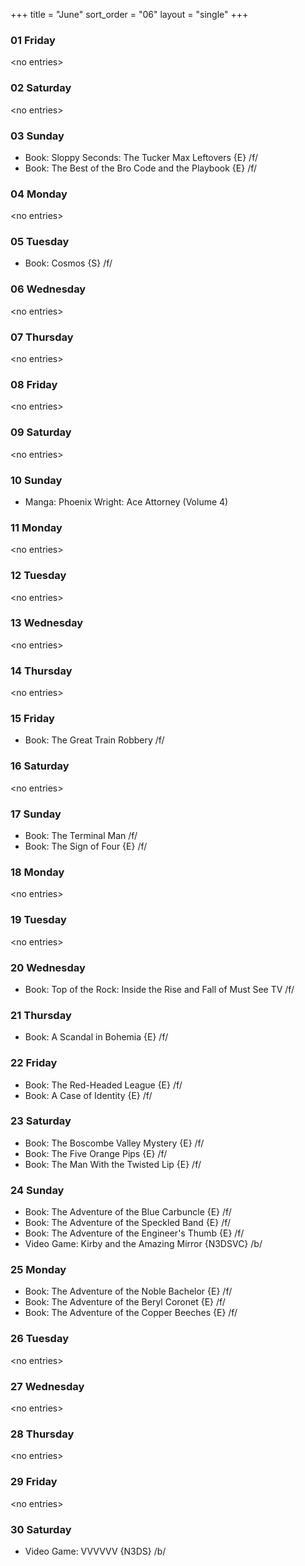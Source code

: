 +++
title = "June"
sort_order = "06"
layout = "single"
+++

### 01 Friday


\<no entries\>



### 02 Saturday


\<no entries\>



### 03 Sunday


* Book: Sloppy Seconds: The Tucker Max Leftovers {E} /f/
* Book: The Best of the Bro Code and the Playbook {E} /f/


### 04 Monday


\<no entries\>



### 05 Tuesday


* Book: Cosmos {S} /f/


### 06 Wednesday


\<no entries\>



### 07 Thursday


\<no entries\>



### 08 Friday


\<no entries\>



### 09 Saturday


\<no entries\>



### 10 Sunday


* Manga: Phoenix Wright: Ace Attorney (Volume 4)


### 11 Monday


\<no entries\>



### 12 Tuesday


\<no entries\>



### 13 Wednesday


\<no entries\>



### 14 Thursday


\<no entries\>



### 15 Friday


* Book: The Great Train Robbery /f/


### 16 Saturday


\<no entries\>



### 17 Sunday


* Book: The Terminal Man /f/
* Book: The Sign of Four {E} /f/


### 18 Monday


\<no entries\>



### 19 Tuesday


\<no entries\>



### 20 Wednesday


* Book: Top of the Rock: Inside the Rise and Fall of Must See TV /f/


### 21 Thursday


* Book: A Scandal in Bohemia {E} /f/


### 22 Friday


* Book: The Red-Headed League {E} /f/
* Book: A Case of Identity {E} /f/


### 23 Saturday


* Book: The Boscombe Valley Mystery {E} /f/
* Book: The Five Orange Pips {E} /f/
* Book: The Man With the Twisted Lip {E} /f/


### 24 Sunday


* Book: The Adventure of the Blue Carbuncle {E} /f/
* Book: The Adventure of the Speckled Band {E} /f/
* Book: The Adventure of the Engineer's Thumb {E} /f/
* Video Game: Kirby and the Amazing Mirror {N3DSVC} /b/

### 25 Monday


* Book: The Adventure of the Noble Bachelor {E} /f/
* Book: The Adventure of the Beryl Coronet {E} /f/
* Book: The Adventure of the Copper Beeches {E} /f/


### 26 Tuesday


\<no entries\>



### 27 Wednesday


\<no entries\>



### 28 Thursday


\<no entries\>



### 29 Friday


\<no entries\>



### 30 Saturday


* Video Game: VVVVVV {N3DS} /b/
